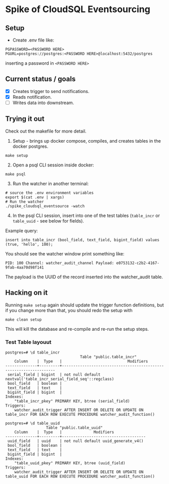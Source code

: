 # Spike of CloudSQL Eventsourcing

## Setup

* Create .env file like:
```
PGPASSWORD=<PASSWORD HERE>
PGURL=postgres://postgres:<PASSWORD HERE>@localhost:5432/postgres
```
inserting a password in `<PASSWORD HERE>`

## Current status / goals
* [x] Creates trigger to send notifications.
* [x] Reads notification.
* [ ] Writes data into downstream.

## Trying it out

Check out the makefile for more detail.

1. Setup - brings up docker compose, compiles, and creates tables in the docker postgres.
```
make setup
```

2. Open a psql CLI session inside docker:
```
make psql
```

3. Run the watcher in another terminal:
```
# source the .env environment variables
export $(cat .env | xargs)
# Run the watcher
./spike_cloudsql_eventsource -watch
```

4. In the psql CLI session, insert into one of the test tables (`table_incr` or `table_uuid` - see below for fields).

Example query:
```
insert into table_incr (bool_field, text_field, bigint_field) values (true, 'hello', 100);
```

You should see the watcher window print something like:
```
PID: 100 Channel: watcher_audit_channel Payload: e0753132-c2b2-4167-9fab-4aa70d98f141
```

The payload is the UUID of the record inserted into the watcher_audit table.

## Hacking on it

Running `make setup` again should update the trigger function definitions, but
if you change more than that, you should redo the setup with
```
make clean setup
```

This will kill the database and re-compile and re-run the setup steps.

### Test Table layouut

```
postgres=# \d table_incr
                                 Table "public.table_incr"
    Column    |  Type   |                             Modifiers
--------------+---------+-------------------------------------------------------------------
 serial_field | bigint  | not null default nextval('table_incr_serial_field_seq'::regclass)
 bool_field   | boolean |
 text_field   | text    |
 bigint_field | bigint  |
Indexes:
    "table_incr_pkey" PRIMARY KEY, btree (serial_field)
Triggers:
    watcher_audit_trigger AFTER INSERT OR DELETE OR UPDATE ON table_incr FOR EACH ROW EXECUTE PROCEDURE watcher_audit_function()

postgres=# \d table_uuid
                  Table "public.table_uuid"
    Column    |  Type   |              Modifiers
--------------+---------+-------------------------------------
 uuid_field   | uuid    | not null default uuid_generate_v4()
 bool_field   | boolean |
 text_field   | text    |
 bigint_field | bigint  |
Indexes:
    "table_uuid_pkey" PRIMARY KEY, btree (uuid_field)
Triggers:
    watcher_audit_trigger AFTER INSERT OR DELETE OR UPDATE ON table_uuid FOR EACH ROW EXECUTE PROCEDURE watcher_audit_function()
```
